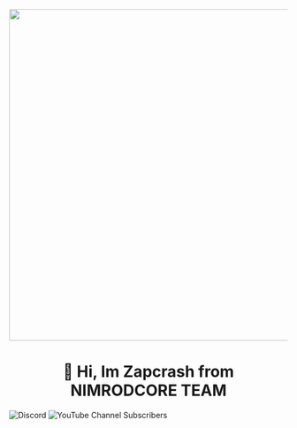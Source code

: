 <div id="header" align="center">
 <img src="https://i.imgur.com/i1CB88a.gif" width="600" />
 <h1 align="center">👋 Hi, Im Zapcrash from NIMRODCORE TEAM </h1>
</div>
<img alt="Discord" src="https://img.shields.io/discord/1003040866576908300"> <img alt="YouTube Channel Subscribers" src="https://img.shields.io/youtube/channel/subscribers/UChMfLCw-XW-Ev4IcZ1ci-Xg">



<!--
**Zapcrash/Zapcrash** is a ✨ _special_ ✨ repository because its `README.md` (this file) appears on your GitHub profile.

Here are some ideas to get you started:

- 🔭 I’m currently working on ...
- 🌱 I’m currently learning ...
- 👯 I’m looking to collaborate on ...
- 🤔 I’m looking for help with ...
- 💬 Ask me about ...
- 📫 How to reach me: ...
- 😄 Pronouns: ...
- ⚡ Fun fact: ...
-->
